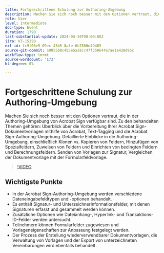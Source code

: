```yaml
---
title: Fortgeschrittene Schulung zur Authoring-Umgebung
description: Machen Sie sich noch besser mit den Optionen vertraut, die in der Authoring-Umgebung von Acrobat Sign verfügbar sind.
role: User
level: Intermediate
doc-type: Event
duration: 1790
last-substantial-update: 2024-04-30T00:00:00Z
jira: KT-15298
exl-id: fc9f03e9-09ec-43b5-8afe-6b7866e49489
source-git-commit: a9055b8c455e5a28cc47f350644a7ae1a428d9bc
workflow-type: tm+mt
source-wordcount: '173'
ht-degree: 0%

---
```


# Fortgeschrittene Schulung zur Authoring-Umgebung

Machen Sie sich noch besser mit den Optionen vertraut, die in der Authoring-Umgebung von Acrobat Sign verfügbar sind. Zu den behandelten Themen gehören: Überblick über die Vorbereitung Ihrer Acrobat Sign-Dokumentvorlagen mithilfe von Acrobat, Text-Tagging und die Acrobat Sign-Authoring-Umgebung. Detaillierte Einblicke in die Authoring-Umgebung, einschließlich Klonen vs. Kopieren von Feldern, Hinzufügen von Spezialfeldern, Zuweisen von Feldern und Einrichten von bedingten Feldern und Berechnungsfeldern. Senden von Vorlagen zur Signatur, Vergleichen der Dokumentvorlage mit der Formularfeldvorlage.

>[!VIDEO](https://video.tv.adobe.com/v/3428189/?learn=on)

## Wichtigste Punkte

* In der Acrobat Sign-Authoring-Umgebung werden verschiedene Dateneingabefeldtypen und -optionen behandelt.
* Es enthält Signatur- und Unterzeichnerinformationsfelder, mit denen Signaturen erfasst und gesammelt werden können.
* Zusätzliche Optionen wie Dateianhang-, Hyperlink- und Transaktions-ID-Felder werden untersucht.
* Teilnehmern können Formularfelder zugewiesen und Vorlageneigenschaften zur Anpassung festgelegt werden.
* Der Prozess der Erstellung wiederverwendbarer Dokumentvorlagen, die Verwaltung von Vorlagen und der Export von unterzeichneten Vereinbarungen wird ebenfalls behandelt.
